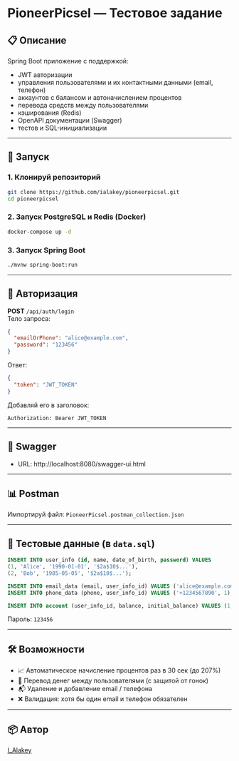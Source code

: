 # PioneerPicsel — Тестовое задание

## 📋 Описание

Spring Boot приложение с поддержкой:
- JWT авторизации
- управления пользователями и их контактными данными (email, телефон)
- аккаунтов с балансом и автоначислением процентов
- перевода средств между пользователями
- кэширования (Redis)
- OpenAPI документации (Swagger)
- тестов и SQL-инициализации

---

## 🚀 Запуск

### 1. Клонируй репозиторий

```bash
git clone https://github.com/ialakey/pioneerpicsel.git
cd pioneerpicsel
```

### 2. Запуск PostgreSQL и Redis (Docker)

```bash
docker-compose up -d
```

### 3. Запуск Spring Boot

```bash
./mvnw spring-boot:run
```

---

## 🔐 Авторизация

**POST** `/api/auth/login`  
Тело запроса:

```json
{
  "emailOrPhone": "alice@example.com",
  "password": "123456"
}
```

Ответ:

```json
{
  "token": "JWT_TOKEN"
}
```

Добавляй его в заголовок:
```
Authorization: Bearer JWT_TOKEN
```

---

## 📮 Swagger

- URL: http://localhost:8080/swagger-ui.html

---

## 📊 Postman

Импортируй файл: `PioneerPicsel.postman_collection.json`

---

## 🧪 Тестовые данные (в `data.sql`)

```sql
INSERT INTO user_info (id, name, date_of_birth, password) VALUES
(1, 'Alice', '1990-01-01', '$2a$10$...'), 
(2, 'Bob', '1985-05-05', '$2a$10$...');

INSERT INTO email_data (email, user_info_id) VALUES ('alice@example.com', 1);
INSERT INTO phone_data (phone, user_info_id) VALUES ('+1234567890', 1);

INSERT INTO account (user_info_id, balance, initial_balance) VALUES (1, 1000.00, 1000.00);
```

Пароль: `123456`

---

## 🛠 Возможности

- 📈 Автоматическое начисление процентов раз в 30 сек (до 207%)
- 🔁 Перевод денег между пользователями (с защитой от гонок)
- 📬 Удаление и добавление email / телефона
- ❌ Валидация: хотя бы один email и телефон обязателен

---

## 📦 Автор

[I_Alakey](https://github.com/ialakey)